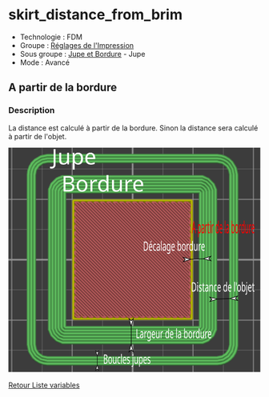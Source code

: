 # skirt_distance_from_brim

* Technologie : FDM
* Groupe : [Réglages de l'Impression](../print_settings/print_settings.md)
* Sous groupe : [Jupe et Bordure](../print_settings/print_settings.md#jupe-et-bordure) - Jupe
* Mode : Avancé

## A partir de la bordure

### Description

La distance est calculé à partir de la bordure. Sinon la distance sera calculé à partir de l'objet.

![A partir de la bordure](images/skirt_distance_from_brim/001.svg)

[Retour Liste variables](variable_list.md)
